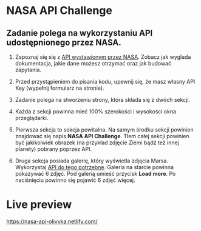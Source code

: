  

# NASA API Challenge

## Zadanie polega na wykorzystaniu API udostępnionego przez NASA.

1. Zapoznaj się się z [API wystawionym przez NASA](https://api.nasa.gov/index.html). Zobacz jak wyglada dokumentacja, jakie dane możesz otrzymać oraz jak budować zapytania.

2. Przed przystąpieniem do pisania kodu, upewnij się, że masz własny API Key (wypełnij formularz na stronie).

3. Zadanie polega na stworzeniu strony, która składa się z dwóch sekcji.

4. Każda z sekcji powinna mieć 100% szerokości i wysokości okna przeglądarki.

5. Pierwsza sekcja to sekcja powitalna. Na samym środku sekcji powinien znajdować się napis __NASA API Challenge__. Tłem całej sekcji powinien być jakikolwiek obrazek (na przykład zdjęcie Ziemi bądź też innej planety) pobrany poprzez API.

6. Druga sekcja posiada galerię, który wyświetla zdjęcia Marsa.
Wykorzystaj [API do tego potrzebne](https://api.nasa.gov/api.html#MarsPhotos). Galeria na starcie powinna pokazywać 6 zdjęć. Pod galerią umieść przycisk __Load more__. Po naciśnięciu powinno się pojawić 6 zdjęć więcej.
 
 
# Live preview 
https://nasa-api-olivvka.netlify.com/
